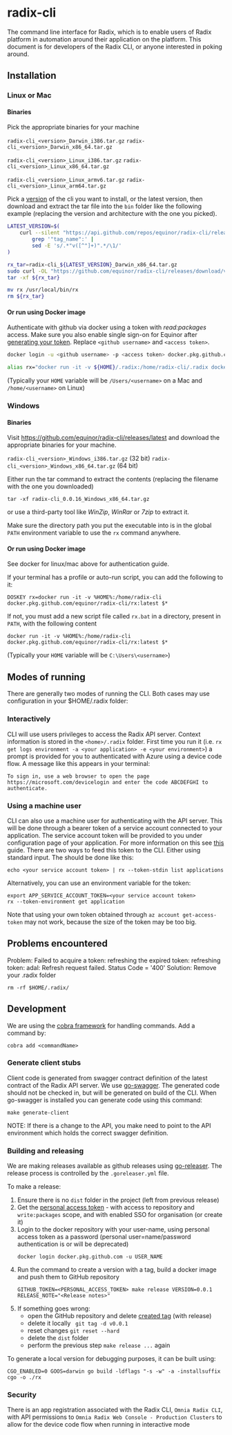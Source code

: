 # radix-cli

The command line interface for Radix, which is to enable users of Radix platform in automation around their application on the platform. This document is for developers of the Radix CLI, or anyone interested in poking around.

## Installation

### Linux or Mac

#### Binaries

Pick the appropriate binaries for your machine

`radix-cli_<version>_Darwin_i386.tar.gz` `radix-cli_<version>_Darwin_x86_64.tar.gz`

`radix-cli_<version>_Linux_i386.tar.gz` `radix-cli_<version>_Linux_x86_64.tar.gz`

`radix-cli_<version>_Linux_armv6.tar.gz` `radix-cli_<version>_Linux_arm64.tar.gz`

Pick a [version](https://github.com/equinor/radix-cli/releases) of the cli you want to install, or the latest version, then download and extract the tar file into the `bin` folder like the following example (replacing the version and architecture with the one you picked).

```bash
LATEST_VERSION=$(
    curl --silent "https://api.github.com/repos/equinor/radix-cli/releases/latest" |
        grep '"tag_name":' |
        sed -E 's/.*"v([^"]+)".*/\1/'
)

rx_tar=radix-cli_${LATEST_VERSION}_Darwin_x86_64.tar.gz
sudo curl -OL "https://github.com/equinor/radix-cli/releases/download/v${LATEST_VERSION}/${rx_tar}"
tar -xf ${rx_tar}

mv rx /usr/local/bin/rx
rm ${rx_tar}
```

#### Or run using Docker image

Authenticate with github via docker using a token with _read:packages_ access. Make sure you also enable single sign-on for Equinor after [generating your token](https://github.com/settings/tokens). Replace `<github username>` and `<access token>`.

```bash
docker login -u <github username> -p <access token> docker.pkg.github.com

alias rx="docker run -it -v ${HOME}/.radix:/home/radix-cli/.radix docker.pkg.github.com/equinor/radix-cli/rx:latest"
```

(Typically your `HOME` variable will be `/Users/<username>` on a Mac and `/home/<username>` on Linux)

### Windows

#### Binaries

Visit https://github.com/equinor/radix-cli/releases/latest and download the appropriate binaries for your machine.

`radix-cli_<version>_Windows_i386.tar.gz` (32 bit)
`radix-cli_<version>_Windows_x86_64.tar.gz` (64 bit)

Either run the tar command to extract the contents (replacing the filename with the one you downloaded)

```batch
tar -xf radix-cli_0.0.16_Windows_x86_64.tar.gz
```

or use a third-party tool like _WinZip_, _WinRar_ or _7zip_ to extract it.

Make sure the directory path you put the executable into is in the global `PATH` environment variable to use the `rx` command anywhere.

#### Or run using Docker image

See docker for linux/mac above for authentication guide.

If your terminal has a profile or auto-run script, you can add the following to it:

```batch
DOSKEY rx=docker run -it -v %HOME%:/home/radix-cli docker.pkg.github.com/equinor/radix-cli/rx:latest $*
```

If not, you must add a new script file called `rx.bat` in a directory, present in `PATH`, with the following content

```batch
docker run -it -v %HOME%:/home/radix-cli docker.pkg.github.com/equinor/radix-cli/rx:latest $*
```

(Typically your `HOME` variable will be `C:\Users\<username>`)

## Modes of running

There are generally two modes of running the CLI. Both cases may use configuration in your \$HOME/.radix folder:

### Interactively

CLI will use users privileges to access the Radix API server. Context information is stored in the `<home>/.radix` folder. First time you run it (i.e. `rx get logs environment -a <your application> -e <your environment>`) a prompt is provided for you to authenticated with Azure using a device code flow. A message like this appears in your terminal:

`To sign in, use a web browser to open the page https://microsoft.com/devicelogin and enter the code ABCDEFGHI to authenticate.`

### Using a machine user

CLI can also use a machine user for authenticating with the API server. This will be done through a bearer token of a service account connected to your application. The service account token will be provided to you under configuration page of your application. For more information on this see [this](https://www.radix.equinor.com/guides/deploy-only/#machine-user-token) guide. There are two ways to feed this token to the CLI. Either using standard input. The should be done like this:

`echo <your service account token> | rx --token-stdin list applications`

Alternatively, you can use an environment variable for the token:

```
export APP_SERVICE_ACCOUNT_TOKEN=<your service account token>
rx --token-environment get application
```

Note that using your own token obtained through `az account get-access-token` may not work, because the size of the token may be too big.

## Problems encountered

Problem: Failed to acquire a token: refreshing the expired token: refreshing token: adal: Refresh request failed. Status Code = '400'
Solution: Remove your .radix folder

```
rm -rf $HOME/.radix/
```

## Development

We are using the [cobra framework](https://github.com/spf13/cobra) for handling commands. Add a command by:

```
cobra add <commandName>
```

### Generate client stubs

Client code is generated from swagger contract definition of the latest contract of the Radix API server. We use [go-swagger](https://github.com/go-swagger/go-swagger/blob/master/docs/install.md). The generated code should not be checked in, but will be generated on build of the CLI. When go-swagger is installed you can generate code using this command:

```
make generate-client
```

NOTE: If there is a change to the API, you make need to point to the API environment which holds the correct swagger definition.

### Building and releasing

We are making releases available as github releases using [go-releaser](https://goreleaser.com/). The release process is controlled by the `.goreleaser.yml` file. 

To make a release:
1. Ensure there is no `dist` folder in the project (left from previous release)
2. Get the [personal access token](https://github.com/settings/tokens) - with access to repository and `write:packages` scope, and with enabled SSO for organisation (or create it)
3. Login to the docker repository with your user-name, using personal access token as a password (personal user=name/password authentication is or will be deprecated)
    ```
    docker login docker.pkg.github.com -u USER_NAME
    ```
4. Run the command to create a version with a tag, build a docker image and push them to GitHub repository 
    ```
    GITHUB_TOKEN=<PERSONAL_ACCESS_TOKEN> make release VERSION=0.0.1 RELEASE_NOTE="<Release notes>"
    ```
5. If something goes wrong:
      - open the GitHub repository and delete [created tag](https://github.com/equinor/radix-cli/releases/) (with release)
      - delete it locally ` git tag -d v0.0.1`
      - reset changes `git reset --hard`
      - delete the `dist` folder
      - perform the previous step `make release ...` again  

To generate a local version for debugging purposes, it can be built using:

```
CGO_ENABLED=0 GOOS=darwin go build -ldflags "-s -w" -a -installsuffix cgo -o ./rx
```

### Security

There is an app registration associated with the Radix CLI, `Omnia Radix CLI`, with API permissions to `Omnia Radix Web Console - Production Clusters` to allow for the device code flow when running in interactive mode
